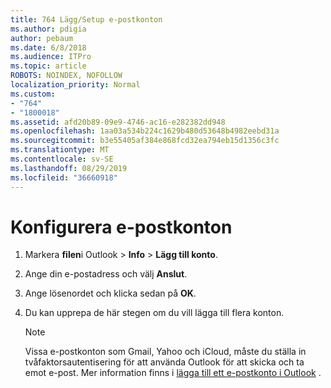 ```yaml
---
title: 764 Lägg/Setup e-postkonton
ms.author: pdigia
author: pebaum
ms.date: 6/8/2018
ms.audience: ITPro
ms.topic: article
ROBOTS: NOINDEX, NOFOLLOW
localization_priority: Normal
ms.custom:
- "764"
- "1800018"
ms.assetid: afd20b89-09e9-4746-ac16-e282382dd948
ms.openlocfilehash: 1aa03a534b224c1629b480d53648b4982eebd31a
ms.sourcegitcommit: b3e55405af384e868fcd32ea794eb15d1356c3fc
ms.translationtype: MT
ms.contentlocale: sv-SE
ms.lasthandoff: 08/29/2019
ms.locfileid: "36660918"
---
```

# <a name="setup-email-accounts"></a>Konfigurera e-postkonton

1. Markera **filen**i Outlook > **Info** > **Lägg till konto**.

2. Ange din e-postadress och välj **Anslut**.

3. Ange lösenordet och klicka sedan på **OK**.

4. Du kan upprepa de här stegen om du vill lägga till flera konton.

    > [!NOTE]
    > Vissa e-postkonton som Gmail, Yahoo och iCloud, måste du ställa in tvåfaktorsautentisering för att använda Outlook för att skicka och ta emot e-post. Mer information finns i [lägga till ett e-postkonto i Outlook](https://support.office.com/article/6e27792a-9267-4aa4-8bb6-c84ef146101b.aspx) .
  